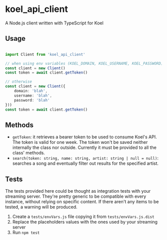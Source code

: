 # koel_api_client

A Node.js client written with TypeScript for Koel

## Usage

```typescript

import Client from 'koel_api_client'

// when using env variables (KOEL_DOMAIN, KOEL_USERNAME, KOEL_PASSWORD), no need to pass anything to the constructor
const client = new Client()
const token = await client.getToken()

// otherwise
const client = new Client({
    domain: 'blah',
    username: 'blah',
    password: 'blah'
}))
const token = await client.getToken()
```

## Methods

* `getToken`: it retrieves a bearer token to be used to consume Koel's API. The token is valid for one week. The token won't be saved neither internally the class nor outside. Currently it must be provided to all the class' methods.
* `search(token: string, name: string, artist: string | null = null)`: searches a song and eventually filter out results for the specified artist.

## Tests

The tests provided here could be thought as integration tests with your streaming server. They're pretty generic to be compatible with every instance, without relying on specific content.
If there aren't any items to be tested, a warning will be produced.

1. Create a `tests/envVars.js` file copying it from `tests/envVars.js.dist`
2. Replace the placeholders values with the ones used by your streaming server
3. Run `npm test`
